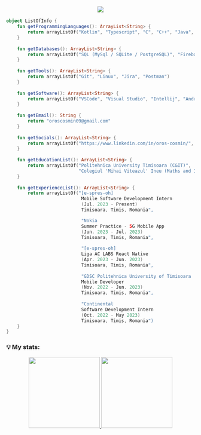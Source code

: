 ### <p align="center"><img src="https://readme-typing-svg.herokuapp.com?color=FFFFFF&lines=Hi%2C+I'm+Oros+Cosmin!+%F0%9F%91%8B"> </p>
```kotlin
object ListOfInfo {
    fun getProgrammingLanguages(): ArrayList<String> {
        return arrayListOf("Kotlin", "Typescript", "C", "C++", "Java", "Python", "Dart", "Go")
    }
    
    fun getDatabases(): ArrayList<String> {
        return arrayListOf("SQL (MySql / SQLite / PostgreSQL)", "Firebase")
    }
    
    fun getTools(): ArrayList<String> {
        return arrayListOf("Git", "Linux", "Jira", "Postman")
    }
    
    fun getSoftware(): ArrayList<String> {
        return arrayListOf("VSCode", "Visual Studio", "Intellij", "Android Studio", "Pycharm")
    }
    
    fun getEmail(): String {
        return "oroscosmin09@gmail.com"
    }
    
    fun getSocials(): ArrayList<String> {
        return arrayListOf("https://www.linkedin.com/in/oros-cosmin/", "https://www.instagram.com/cosmin.oros/")
    }
    
    fun getEducationList(): ArrayList<String> {
        return arrayListOf("Politehnica University Timisoara (C&IT)", 
                           "Colegiul 'Mihai Viteazul' Ineu (Maths and Informatics)")
    }
    
    fun getExperienceList(): ArrayList<String> {
        return arrayListOf("[e-spres-oh]
                            Mobile Software Development Intern
                            (Jul. 2023 - Present)
                            Timisoara, Timis, Romania",

                            "Nokia
                            Summer Practice - 5G Mobile App
                            (Jun. 2023 - Jul. 2023)
                            Timisoara, Timis, Romania",
        
                            "[e-spres-oh]
                            Liga AC LABS React Native
                            (Apr. 2023 - Jun. 2023)
                            Timisoara, Timis, Romania",
                            
                            "GDSC Politehnica University of Timisoara
                            Mobile Developer
                            (Nov. 2022 - Jun. 2023)
                            Timisoara, Timis, Romania",
                            
                            "Continental
                            Software Development Intern 
                            (Oct. 2022 - May 2023)
                            Timisoara, Timis, Romania")
    }
}
```


### 💡 My stats:
<p align="center">
<a href="https://github.com/cosmin-oros">
  <img height="190em" src="https://github-readme-streak-stats.herokuapp.com/?user=cosmin-oros&stroke=BB2AF5&background=000000&ring=BB2AF5&fire=BB2AF5&currStreakNum=0DF596&currStreakLabel=BB2AF5&sideNums=0DF596&sideLabels=0DF596&dates=0DF596">
  <img height="190em" src="https://github-readme-stats-eight-theta.vercel.app/api/top-langs/?username=cosmin-oros&layout=compact&langs_count=10&theme=midnight-purple"/>
</a>
</p>
